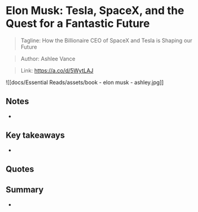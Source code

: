 # Elon Musk: Tesla, SpaceX, and the Quest for a Fantastic Future


>Tagline: How the Billionaire CEO of SpaceX and Tesla is Shaping our Future

>Author: Ashlee Vance

>Link: https://a.co/d/5WytLAJ

![[docs/Essential Reads/assets/book - elon musk - ashley.jpg]]

## Notes

- 

## Key takeaways

- 

## Quotes


## Summary

-
